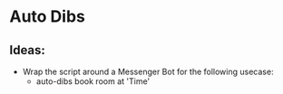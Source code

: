 # Auto Dibs


## Ideas:

- Wrap the script around a Messenger Bot for the following usecase:
  - auto-dibs book room at 'Time'
